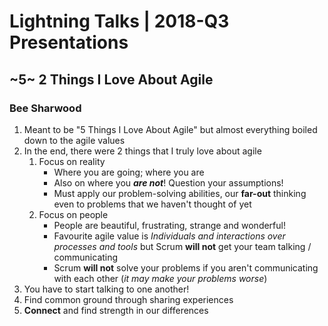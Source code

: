 # Lightning Talks | 2018-Q3 Presentations
## ~5~ 2 Things I Love About Agile
### Bee Sharwood

1. Meant to be "5 Things I Love About Agile" but almost everything boiled down to the agile values
2. In the end, there were 2 things that I truly love about agile
	1. Focus on reality
		* Where you are going; where you are
		* Also on where you **_are not_**!  Question your assumptions!
		* Must apply our problem-solving abilities, our __far-out__ thinking even to problems that we haven't thought of yet
	2. Focus on people
		* People are beautiful, frustrating, strange and wonderful!
		* Favourite agile value is _Individuals and interactions over processes and tools_ but Scrum __will not__ get your team talking / communicating
		* Scrum __will not__ solve your problems if you aren't communicating with each other (_it may make your problems worse_)
3. You have to start talking to one another!
4. Find common ground through sharing experiences
5. __Connect__ and find strength in our differences
	
